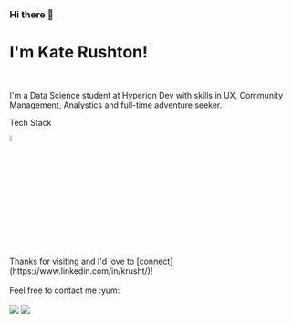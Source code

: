 ### Hi there 👋

# I'm Kate Rushton!
<br>

I'm a Data Science student at Hyperion Dev with skills in UX, Community Management, Analystics and full-time adventure seeker. 

Tech Stack

<picture>
  <source media="(prefers-color-scheme: dark)" srcset="https://brandslogos.com/wp-content/uploads/images/large/python-logo-1.png", width=5%>
  <source media="(prefers-color-scheme: light)" srcset="https://www.python.org/static/community_logos/python-logo-master-v3-TM.png", width=5%>
  <img alt="Shows the logo for python" src="https://www.python.org/static/community_logos/python-logo-master-v3-TM.png", width=5%>
</picture>
<br>
<br>
Thanks for visiting and I'd love to [connect](https://www.linkedin.com/in/krusht/)!
<br>
<br>
Feel free to contact me :yum:
<br>
<br>
<a href="https://linkedin.com/in/krusht" target="_blank"><img src="https://img.shields.io/badge/LinkedIn-krusht-informational"></a>
<a href="mailto:krushtie33@gmail.com"><img src="https://img.shields.io/badge/Email-krushtie33-orange"></a>
